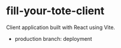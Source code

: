 # fill-your-tote-client
Client application built with React using Vite.
- production branch: deployment

